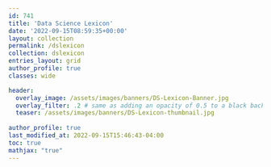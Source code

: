 ```yaml
---
id: 741    
title: 'Data Science Lexicon'
date: '2022-09-15T08:59:35+00:00'
layout: collection
permalink: /dslexicon
collection: dslexicon
entries_layout: grid
author_profile: true
classes: wide

header:
  overlay_image: /assets/images/banners/DS-Lexicon-Banner.jpg
  overlay_filter: .2 # same as adding an opacity of 0.5 to a black background
  teaser: /assets/images/banners/DS-Lexicon-thumbnail.jpg
  
author_profile: true
last_modified_at: 2022-09-15T15:46:43-04:00
toc: true
mathjax: "true"
---
```


